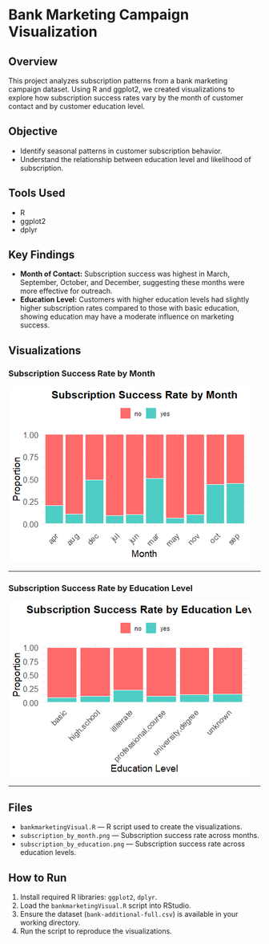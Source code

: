 # Bank Marketing Campaign Visualization

## Overview
This project analyzes subscription patterns from a bank marketing campaign dataset. Using R and ggplot2, we created visualizations to explore how subscription success rates vary by the month of customer contact and by customer education level.

## Objective
- Identify seasonal patterns in customer subscription behavior.
- Understand the relationship between education level and likelihood of subscription.

## Tools Used
- R
- ggplot2
- dplyr

## Key Findings
- **Month of Contact:** Subscription success was highest in March, September, October, and December, suggesting these months were more effective for outreach.
- **Education Level:** Customers with higher education levels had slightly higher subscription rates compared to those with basic education, showing education may have a moderate influence on marketing success.

## Visualizations

### Subscription Success Rate by Month

![Subscription Success by Month](SSR.png)

---

### Subscription Success Rate by Education Level

![Subscription Success by Education](SST.png)

---

## Files
- `bankmarketingVisual.R` — R script used to create the visualizations.
- `subscription_by_month.png` — Subscription success rate across months.
- `subscription_by_education.png` — Subscription success rate across education levels.

## How to Run
1. Install required R libraries: `ggplot2`, `dplyr`.
2. Load the `bankmarketingVisual.R` script into RStudio.
3. Ensure the dataset (`bank-additional-full.csv`) is available in your working directory.
4. Run the script to reproduce the visualizations.
